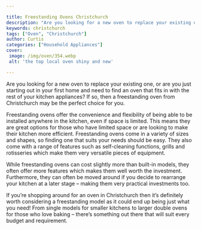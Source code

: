 ```yaml
---

title: Freestanding Ovens Christchurch
description: "Are you looking for a new oven to replace your existing one, or are you just starting out in your first home and need to find an o...get the full scoop"
keywords: christchurch
tags: ["Oven", "Christchurch"]
author: Curtis
categories: ["Household Appliances"]
cover: 
 image: /img/oven/354.webp
 alt: 'the top local oven shiny and new'

---
```


Are you looking for a new oven to replace your existing one, or are you just starting out in your first home and need to find an oven that fits in with the rest of your kitchen appliances? If so, then a freestanding oven from Christchurch may be the perfect choice for you. 

Freestanding ovens offer the convenience and flexibility of being able to be installed anywhere in the kitchen, even if space is limited. This means they are great options for those who have limited space or are looking to make their kitchen more efficient. Freestanding ovens come in a variety of sizes and shapes, so finding one that suits your needs should be easy. They also come with a range of features such as self-cleaning functions, grills and rotisseries which make them very versatile pieces of equipment. 

While freestanding ovens can cost slightly more than built-in models, they often offer more features which makes them well worth the investment. Furthermore, they can often be moved around if you decide to rearrange your kitchen at a later stage – making them very practical investments too. 

If you’re shopping around for an oven in Christchurch then it’s definitely worth considering a freestanding model as it could end up being just what you need! From single models for smaller kitchens to larger double ovens for those who love baking – there’s something out there that will suit every budget and requirement.
